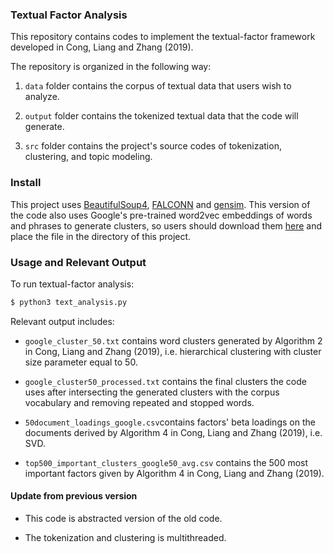 ### Textual Factor Analysis

This repository contains codes to implement the textual-factor framework developed in Cong, Liang and Zhang (2019). 

The repository is organized in the following way:

1. ``data`` folder contains the corpus of textual data that users wish to analyze. 

2. ``output`` folder contains the tokenized textual data that the code will generate. 

3. ``src`` folder contains the project's source codes of tokenization, clustering, and topic modeling. 

### Install

This project uses [BeautifulSoup4](https://pypi.org/project/beautifulsoup4/), [FALCONN](https://github.com/falconn-lib/falconn/wiki) and [gensim](https://radimrehurek.com/gensim/). This version of the code also uses Google's pre-trained word2vec embeddings of words and phrases to generate clusters, so users should download them [here](https://drive.google.com/file/d/0B7XkCwpI5KDYNlNUTTlSS21pQmM/edit) and place the file in the directory of this project. 

### Usage and Relevant Output

To run textual-factor analysis: 
```sh
$ python3 text_analysis.py
```

Relevant output includes:

* ``google_cluster_50.txt`` contains word clusters generated by Algorithm 2 in Cong, Liang and Zhang (2019), i.e. hierarchical clustering with cluster size parameter equal to 50.

* ``google_cluster50_processed.txt`` contains the final clusters the code uses after intersecting the generated clusters with the corpus vocabulary and removing repeated and stopped words. 

* ``50document_loadings_google.csv``contains factors' beta loadings on the documents derived by Algorithm 4 in Cong, Liang and Zhang (2019), i.e. SVD.

* ``top500_important_clusters_google50_avg.csv`` contains the 500 most important factors given by Algorithm 4 in Cong, Liang and Zhang (2019). 


#### Update from previous version

* This code is abstracted version of the old code.

* The tokenization and clustering is multithreaded.
